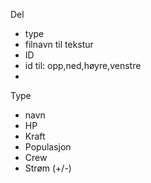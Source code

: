 Del
* type
* filnavn til tekstur
* ID
* id til: opp,ned,høyre,venstre
* 

Type
* navn
* HP
* Kraft
* Populasjon
* Crew
* Strøm (+/-)
